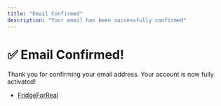 ```yaml
---
title: "Email Confirmed"
description: "Your email has been successfully confirmed"
---
```


# ✅ Email Confirmed!

Thank you for confirming your email address. Your account is now fully activated!

- [FridgeForReal](/) 